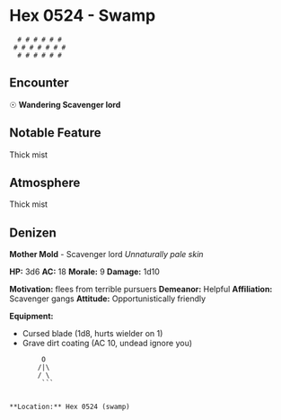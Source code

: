 # Hex 0524 - Swamp
```
  # # # # # #
 # # # # # # #
  # # # # # #
```

## Encounter

☉ **Wandering Scavenger lord**

## Notable Feature

Thick mist

## Atmosphere

Thick mist

## Denizen

**Mother Mold** - Scavenger lord
*Unnaturally pale skin*

**HP:** 3d6 **AC:** 18 **Morale:** 9
**Damage:** 1d10

**Motivation:** flees from terrible pursuers
**Demeanor:** Helpful
**Affiliation:** Scavenger gangs
**Attitude:** Opportunistically friendly

**Equipment:**
- Cursed blade (1d8, hurts wielder on 1)
- Grave dirt coating (AC 10, undead ignore you)


```
        O
       /|\
       / \
        ```


**Location:** Hex 0524 (swamp)
